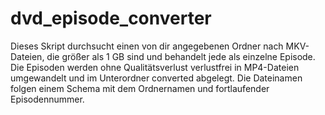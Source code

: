 # dvd_episode_converter
Dieses Skript durchsucht einen von dir angegebenen Ordner nach MKV-Dateien, die größer als 1 GB sind und behandelt jede als einzelne Episode. Die Episoden werden ohne Qualitätsverlust verlustfrei in MP4-Dateien umgewandelt und im Unterordner converted abgelegt. Die Dateinamen folgen einem Schema mit dem Ordnernamen und fortlaufender Episodennummer.
